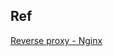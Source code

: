 
## Ref

[Reverse proxy - Nginx](https://www.jenkins.io/doc/book/system-administration/reverse-proxy-configuration-with-jenkins/reverse-proxy-configuration-nginx/)